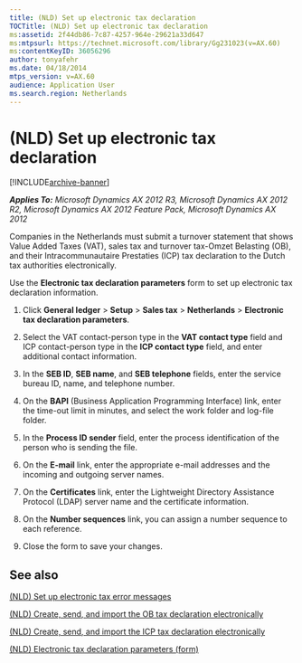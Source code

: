 ```yaml
---
title: (NLD) Set up electronic tax declaration
TOCTitle: (NLD) Set up electronic tax declaration
ms:assetid: 2f44db86-7c87-4257-964e-29621a33d647
ms:mtpsurl: https://technet.microsoft.com/library/Gg231023(v=AX.60)
ms:contentKeyID: 36056296
author: tonyafehr
ms.date: 04/18/2014
mtps_version: v=AX.60
audience: Application User
ms.search.region: Netherlands
---
```


# (NLD) Set up electronic tax declaration 


[!INCLUDE[archive-banner](includes/archive-banner.md)]


_**Applies To:** Microsoft Dynamics AX 2012 R3, Microsoft Dynamics AX 2012 R2, Microsoft Dynamics AX 2012 Feature Pack, Microsoft Dynamics AX 2012_

Companies in the Netherlands must submit a turnover statement that shows Value Added Taxes (VAT), sales tax and turnover tax-Omzet Belasting (OB), and their Intracommunautaire Prestaties (ICP) tax declaration to the Dutch tax authorities electronically.

Use the **Electronic tax declaration parameters** form to set up electronic tax declaration information.

1.  Click **General ledger** \> **Setup** \> **Sales tax** \> **Netherlands** \> **Electronic tax declaration parameters**.

2.  Select the VAT contact-person type in the **VAT contact type** field and ICP contact-person type in the **ICP contact type** field, and enter additional contact information.

3.  In the **SEB ID**, **SEB name**, and **SEB telephone** fields, enter the service bureau ID, name, and telephone number.

4.  On the **BAPI** (Business Application Programming Interface) link, enter the time-out limit in minutes, and select the work folder and log-file folder.

5.  In the **Process ID sender** field, enter the process identification of the person who is sending the file.

6.  On the **E-mail** link, enter the appropriate e-mail addresses and the incoming and outgoing server names.

7.  On the **Certificates** link, enter the Lightweight Directory Assistance Protocol (LDAP) server name and the certificate information.

8.  On the **Number sequences** link, you can assign a number sequence to each reference.

9.  Close the form to save your changes.

## See also

[(NLD) Set up electronic tax error messages](nld-set-up-electronic-tax-error-messages.md)

[(NLD) Create, send, and import the OB tax declaration electronically](nld-create-send-and-import-the-ob-tax-declaration-electronically.md)

[(NLD) Create, send, and import the ICP tax declaration electronically](nld-create-send-and-import-the-icp-tax-declaration-electronically.md)

[(NLD) Electronic tax declaration parameters (form)](https://technet.microsoft.com/library/aa582881\(v=ax.60\))

  


